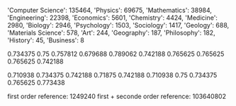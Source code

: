 'Computer Science': 135464,
'Physics': 69675,
'Mathematics': 38984,
'Engineering': 22398,
'Economics': 5601,
'Chemistry': 4424,
'Medicine': 2980,
'Biology': 2946,
'Psychology': 1503,
'Sociology': 1417,
'Geology': 688,
'Materials Science': 578,
'Art': 244,
'Geography': 187,
'Philosophy': 182,
'History': 45,
'Business': 8

0.734375
0.75
0.757812
0.679688
0.789062
0.742188
0.765625
0.765625
0.765625
0.742188

0.710938
0.734375
0.742188
0.71875
0.742188
0.710938
0.75
0.734375
0.765625
0.773438

first order reference: 1249240
first + seconde order reference: 103640802
